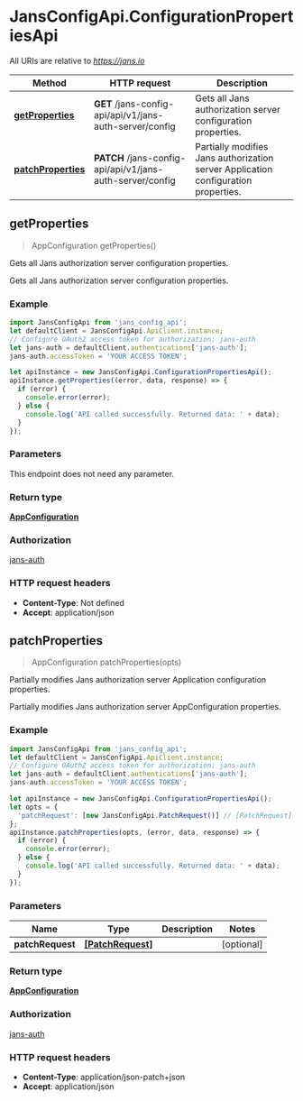 # JansConfigApi.ConfigurationPropertiesApi

All URIs are relative to *https://jans.io*

Method | HTTP request | Description
------------- | ------------- | -------------
[**getProperties**](ConfigurationPropertiesApi.md#getProperties) | **GET** /jans-config-api/api/v1/jans-auth-server/config | Gets all Jans authorization server configuration properties.
[**patchProperties**](ConfigurationPropertiesApi.md#patchProperties) | **PATCH** /jans-config-api/api/v1/jans-auth-server/config | Partially modifies Jans authorization server Application configuration properties.



## getProperties

> AppConfiguration getProperties()

Gets all Jans authorization server configuration properties.

Gets all Jans authorization server configuration properties.

### Example

```javascript
import JansConfigApi from 'jans_config_api';
let defaultClient = JansConfigApi.ApiClient.instance;
// Configure OAuth2 access token for authorization: jans-auth
let jans-auth = defaultClient.authentications['jans-auth'];
jans-auth.accessToken = 'YOUR ACCESS TOKEN';

let apiInstance = new JansConfigApi.ConfigurationPropertiesApi();
apiInstance.getProperties((error, data, response) => {
  if (error) {
    console.error(error);
  } else {
    console.log('API called successfully. Returned data: ' + data);
  }
});
```

### Parameters

This endpoint does not need any parameter.

### Return type

[**AppConfiguration**](AppConfiguration.md)

### Authorization

[jans-auth](../README.md#jans-auth)

### HTTP request headers

- **Content-Type**: Not defined
- **Accept**: application/json


## patchProperties

> AppConfiguration patchProperties(opts)

Partially modifies Jans authorization server Application configuration properties.

Partially modifies Jans authorization server AppConfiguration properties.

### Example

```javascript
import JansConfigApi from 'jans_config_api';
let defaultClient = JansConfigApi.ApiClient.instance;
// Configure OAuth2 access token for authorization: jans-auth
let jans-auth = defaultClient.authentications['jans-auth'];
jans-auth.accessToken = 'YOUR ACCESS TOKEN';

let apiInstance = new JansConfigApi.ConfigurationPropertiesApi();
let opts = {
  'patchRequest': [new JansConfigApi.PatchRequest()] // [PatchRequest] | 
};
apiInstance.patchProperties(opts, (error, data, response) => {
  if (error) {
    console.error(error);
  } else {
    console.log('API called successfully. Returned data: ' + data);
  }
});
```

### Parameters


Name | Type | Description  | Notes
------------- | ------------- | ------------- | -------------
 **patchRequest** | [**[PatchRequest]**](PatchRequest.md)|  | [optional] 

### Return type

[**AppConfiguration**](AppConfiguration.md)

### Authorization

[jans-auth](../README.md#jans-auth)

### HTTP request headers

- **Content-Type**: application/json-patch+json
- **Accept**: application/json

